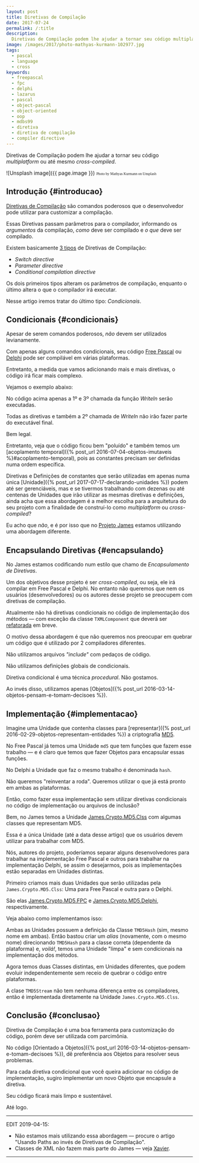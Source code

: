 ```yaml
---
layout: post
title: Diretivas de Compilação
date: 2017-07-24
permalink: /:title
description:
  Diretivas de Compilação podem lhe ajudar a tornar seu código multiplatform ou até mesmo cross-compiled.
image: /images/2017/photo-mathyas-kurmann-102977.jpg
tags:
  - pascal
  - language
  - cross
keywords:
  - freepascal
  - fpc
  - delphi
  - lazarus
  - pascal
  - object-pascal
  - object-oriented
  - oop
  - mdbs99
  - diretiva
  - diretiva de compilação
  - compiler directive
---
```


Diretivas de Compilação podem lhe ajudar a tornar seu código *multiplatform* ou até mesmo *cross-compiled*.

<!--more-->

![Unsplash image]({{ page.image }})
<span style="font-family: 'Bebas Neue'; font-size: 0.7em;">Photo by Mathyas Kurmann on Unsplash</span>

## Introdução {#introducao}

[Diretivas de Compilação](https://www.freepascal.org/docs-html/prog/progch1.html) são comandos poderosos que o desenvolvedor pode utilizar para customizar a compilação.

Essas Diretivas passam parâmetros para o compilador, informando os *argumentos* da compilação, *como* deve ser compilado e *o que* deve ser compilado.

Existem basicamente [3 tipos](http://docwiki.embarcadero.com/RADStudio/Tokyo/en/Delphi_compiler_directives) de Diretivas de Compilação:

* *Switch directive*
* *Parameter directive*
* *Conditional compilation directive*

Os dois primeiros tipos alteram os parâmetros de compilação, enquanto o último altera o que o compilador irá executar.

Nesse artigo iremos tratar do último tipo: *Condicionais*.

## Condicionais {#condicionais}

Apesar de serem comandos poderosos, *não* devem ser utilizados levianamente.

Com apenas alguns comandos condicionais, seu código [Free Pascal](https://freepascal.org/) ou [Delphi](https://www.embarcadero.com/products/delphi) pode ser compilável em várias plataformas.

Entretanto, a medida que vamos adicionando mais e mais diretivas, o código irá ficar mais complexo.

Vejamos o exemplo abaixo:
<script src="https://gist.github.com/mdbs99/dffca8326e924f4e036485a5674ea147.js"></script>

No código acima apenas a 1º e 3º chamada da função *Writeln* serão executadas.

Todas as diretivas e também a 2º chamada de *Writeln* não irão fazer parte do executável final.

Bem legal.

Entretanto, veja que o código ficou bem "poluído" e também temos um [acoplamento temporal]({% post_url 2016-07-04-objetos-imutaveis %}#acoplamento-temporal), pois as  constantes precisam ser definidas numa ordem específica.

Diretivas e Definições de constantes que serão utilizadas em apenas numa única [Unidade]({% post_url 2017-07-17-declarando-unidades %}) podem até ser gerenciáveis, mas e se tivermos trabalhando com dezenas ou até centenas de Unidades que irão utilizar as mesmas diretivas e definições, ainda acha que essa abordagem é a melhor escolha para a arquitetura do seu projeto com a finalidade de construí-lo como *multiplatform* ou *cross-compiled*?

Eu acho que *não*, e é por isso que no [Projeto James](https://github.com/mdbs99/james) estamos utilizando uma abordagem diferente.

## Encapsulando Diretivas {#encapsulando}

No James estamos codificando num estilo que chamo de *Encapsulamento de Diretivas*.

Um dos objetivos desse projeto é ser *cross-compiled*, ou seja, ele irá compilar em Free Pascal e Delphi. No entanto não queremos que nem os usuários (desenvolvedores) ou os autores desse projeto se preocupem com diretivas de compilação.

Atualmente não há diretivas condicionais no código de implementação dos métodos — com exceção da classe `TXMLComponent` que deverá ser [refatorada](https://github.com/mdbs99/james/issues/65) em breve.

O motivo dessa abordagem é que não queremos nos preocupar em  quebrar um código que é utilizado por 2 compiladores diferentes.

Não utilizamos arquivos *"include"* com pedaços de código.

Não utilizamos definições globais de condicionais.

Diretiva condicional é uma técnica *procedural*. Não gostamos.

Ao invés disso, utilizamos apenas [Objetos]({% post_url 2016-03-14-objetos-pensam-e-tomam-decisoes %}).

## Implementação {#implementacao}

Imagine uma Unidade que contenha classes para [representar]({% post_url 2016-02-29-objetos-representam-entidades %}) a criptografia [MD5](https://en.wikipedia.org/wiki/MD5).

No Free Pascal já temos uma Unidade `md5` que tem funções que fazem esse trabalho — e é claro que temos que fazer Objetos para encapsular essas funções.

No Delphi a Unidade que faz o mesmo trabalho é denominada `hash`.

Não queremos "reinventar a roda". Queremos utilizar o que já está pronto em ambas as plataformas.

Então, como fazer essa implementação sem utilizar diretivas condicionais no código de implementação ou arquivos de inclusão?

Bem, no James temos a Unidade [James.Crypto.MD5.Clss](https://github.com/mdbs99/james/blob/master/src/james.crypto.md5.clss.pas) com algumas classes que representam MD5.

Essa é a única Unidade (até a data desse artigo) que os usuários devem utilizar para trabalhar com MD5.

Nós, autores do projeto, poderíamos separar alguns desenvolvedores para trabalhar na implementação Free Pascal e outros para trabalhar na implementação Delphi, se assim o desejarmos, pois as implementações estão separadas em Unidades distintas.

Primeiro criamos mais duas Unidades que serão utilizadas pela `James.Crypto.MD5.Clss`:
Uma para Free Pascal e outra para o Delphi.

São elas [James.Crypto.MD5.FPC](https://github.com/mdbs99/james/blob/master/src/james.crypto.md5.fpc.pas) e [James.Crypto.MD5.Delphi](https://github.com/mdbs99/james/blob/master/src/james.crypto.md5.delphi.pas), respectivamente.

Veja abaixo como implementamos isso:

<script src="https://gist.github.com/mdbs99/1bc867bb6303223496c44d221eae9044.js"></script>

Ambas as Unidades possuem a definição da Classe `TMD5Hash` (sim, mesmo nome em ambas). Então bastou criar um *alias* (novamente, com o mesmo nome) direcionando `TMD5Hash` para a classe correta (dependente da plataforma) e, *voilá!*, temos uma Unidade "limpa" e sem condicionais na implementação dos métodos.

Agora temos duas Classes distintas, em Unidades diferentes, que podem evoluir independentemente sem receio de quebrar o código entre plataformas.

A clase `TMD5Stream` não tem nenhuma diferença entre os compiladores, então é implementada diretamente na Unidade `James.Crypto.MD5.Clss`.

## Conclusão {#conclusao}

Diretiva de Compilação é uma boa ferramenta para customização do código, porém deve ser utilizada com parcimônia.

No código [Orientado a Objetos]({% post_url 2016-03-14-objetos-pensam-e-tomam-decisoes %}), dê preferência aos Objetos para resolver seus problemas.

Para cada diretiva condicional que você queira adicionar no código de implementação, sugiro implementar um novo Objeto que encapsule a diretiva.

Seu código ficará mais limpo e sustentável.

Até logo.

---

EDIT 2019-04-15:

- Não estamos mais utilizando essa abordagem — procure o artigo "Usando Paths ao invés de Diretivas de Compilação".
- Classes de XML não fazem mais parte do James — veja [Xavier](https://github.com/mdbs99/xavier).

---

